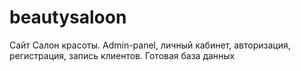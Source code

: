 # beautysaloon
Сайт Салон красоты. Admin-panel, личный кабинет, авторизация, регистрация, запись клиентов. Готовая база данных
